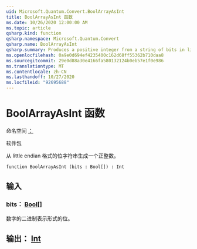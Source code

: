 ```yaml
---
uid: Microsoft.Quantum.Convert.BoolArrayAsInt
title: BoolArrayAsInt 函数
ms.date: 10/26/2020 12:00:00 AM
ms.topic: article
qsharp.kind: function
qsharp.namespace: Microsoft.Quantum.Convert
qsharp.name: BoolArrayAsInt
qsharp.summary: Produces a positive integer from a string of bits in little endian format.
ms.openlocfilehash: 0a9e0d694ef4235400c162d68ff55362b710daa8
ms.sourcegitcommit: 29e0d88a30e4166fa580132124b0eb57e1f0e986
ms.translationtype: MT
ms.contentlocale: zh-CN
ms.lasthandoff: 10/27/2020
ms.locfileid: "92695688"
---
```

# <a name="boolarrayasint-function"></a>BoolArrayAsInt 函数

命名空间 [：](xref:Microsoft.Quantum.Convert)

软件包 [](https://nuget.org/packages/)


从 little endian 格式的位字符串生成一个正整数。

```qsharp
function BoolArrayAsInt (bits : Bool[]) : Int
```


## <a name="input"></a>输入

### <a name="bits--bool"></a>bits： [Bool](xref:microsoft.quantum.lang-ref.bool)[]

数字的二进制表示形式的位。



## <a name="output--int"></a>输出： [Int](xref:microsoft.quantum.lang-ref.int)

